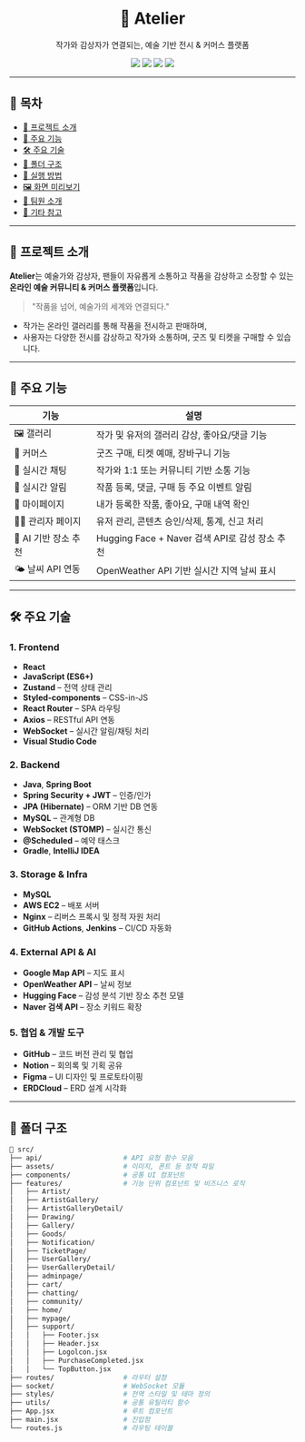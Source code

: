 <div align="center">
  <h1>🎨 Atelier</h1>
  <p>작가와 감상자가 연결되는, 예술 기반 전시 & 커머스 플랫폼</p>

  <img src="https://img.shields.io/badge/React-2025-blue?style=flat-square&logo=react" />
  <img src="https://img.shields.io/badge/SpringBoot-Java-green?style=flat-square&logo=springboot" />
  <img src="https://img.shields.io/badge/AWS-Infra-orange?style=flat-square&logo=amazonaws" />
  <img src="https://img.shields.io/badge/MySQL-DB-blue?style=flat-square&logo=mysql" />
</div>

---

## 📑 목차

- [🧠 프로젝트 소개](#🧠-프로젝트-소개)
- [🎯 주요 기능](#🎯-주요-기능)
- [🛠️ 주요 기술](#🛠️-주요-기술)
- [📂 폴더 구조](#📂-폴더-구조)
- [🧪 실행 방법](#🧪-실행-방법)
- [🖼 화면 미리보기](#🖼-화면-미리보기)
- [🙋 팀원 소개](#🙋-팀원-소개)
- [📌 기타 참고](#📌-기타-참고)

---

## 🧠 프로젝트 소개

**Atelier**는 예술가와 감상자, 팬들이 자유롭게 소통하고 작품을 감상하고 소장할 수 있는  
**온라인 예술 커뮤니티 & 커머스 플랫폼**입니다.

> "작품을 넘어, 예술가의 세계와 연결되다."

- 작가는 온라인 갤러리를 통해 작품을 전시하고 판매하며,  
- 사용자는 다양한 전시를 감상하고 작가와 소통하며, 굿즈 및 티켓을 구매할 수 있습니다.

---

## 🎯 주요 기능

| 기능 | 설명 |
|------|------|
| 🖼 갤러리 | 작가 및 유저의 갤러리 감상, 좋아요/댓글 기능 |
| 🛒 커머스 | 굿즈 구매, 티켓 예매, 장바구니 기능 |
| 💬 실시간 채팅 | 작가와 1:1 또는 커뮤니티 기반 소통 기능 |
| 🔔 실시간 알림 | 작품 등록, 댓글, 구매 등 주요 이벤트 알림 |
| 🧑 마이페이지 | 내가 등록한 작품, 좋아요, 구매 내역 확인 |
| 🧑‍💼 관리자 페이지 | 유저 관리, 콘텐츠 승인/삭제, 통계, 신고 처리 |
| 📍 AI 기반 장소 추천 | Hugging Face + Naver 검색 API로 감성 장소 추천 |
| 🌤 날씨 API 연동 | OpenWeather API 기반 실시간 지역 날씨 표시 |

---

## 🛠️ 주요 기술

### 1. Frontend
- **React**  
- **JavaScript (ES6+)**  
- **Zustand** – 전역 상태 관리  
- **Styled-components** – CSS-in-JS  
- **React Router** – SPA 라우팅  
- **Axios** – RESTful API 연동  
- **WebSocket** – 실시간 알림/채팅 처리  
- **Visual Studio Code**

### 2. Backend
- **Java**, **Spring Boot**  
- **Spring Security + JWT** – 인증/인가  
- **JPA (Hibernate)** – ORM 기반 DB 연동  
- **MySQL** – 관계형 DB  
- **WebSocket (STOMP)** – 실시간 통신  
- **@Scheduled** – 예약 태스크  
- **Gradle**, **IntelliJ IDEA**

### 3. Storage & Infra
- **MySQL**  
- **AWS EC2** – 배포 서버  
- **Nginx** – 리버스 프록시 및 정적 자원 처리  
- **GitHub Actions**, **Jenkins** – CI/CD 자동화

### 4. External API & AI
- **Google Map API** – 지도 표시  
- **OpenWeather API** – 날씨 정보  
- **Hugging Face** – 감성 분석 기반 장소 추천 모델  
- **Naver 검색 API** – 장소 키워드 확장

### 5. 협업 & 개발 도구
- **GitHub** – 코드 버전 관리 및 협업  
- **Notion** – 회의록 및 기획 공유  
- **Figma** – UI 디자인 및 프로토타이핑  
- **ERDCloud** – ERD 설계 시각화

---

## 📂 폴더 구조

```bash
📁 src/
├── api/                    # API 요청 함수 모음
├── assets/                 # 이미지, 폰트 등 정적 파일
├── components/             # 공통 UI 컴포넌트
├── features/               # 기능 단위 컴포넌트 및 비즈니스 로직
│   ├── Artist/
│   ├── ArtistGallery/
│   ├── ArtistGalleryDetail/
│   ├── Drawing/
│   ├── Gallery/
│   ├── Goods/
│   ├── Notification/
│   ├── TicketPage/
│   ├── UserGallery/
│   ├── UserGalleryDetail/
│   ├── adminpage/
│   ├── cart/
│   ├── chatting/
│   ├── community/
│   ├── home/
│   ├── mypage/
│   ├── support/
│   │   ├── Footer.jsx
│   │   ├── Header.jsx
│   │   ├── Logolcon.jsx
│   │   ├── PurchaseCompleted.jsx
│   │   └── TopButton.jsx
├── routes/                 # 라우터 설정
├── socket/                 # WebSocket 모듈
├── styles/                 # 전역 스타일 및 테마 정의
├── utils/                  # 공통 유틸리티 함수
├── App.jsx                 # 루트 컴포넌트
├── main.jsx                # 진입점
└── routes.js               # 라우팅 테이블
